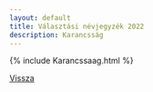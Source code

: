 ```yaml
---
layout: default
title: Választási névjegyzék 2022
description: Karancsság
---
```


{% include Karancssaag.html %}

[Vissza](./)